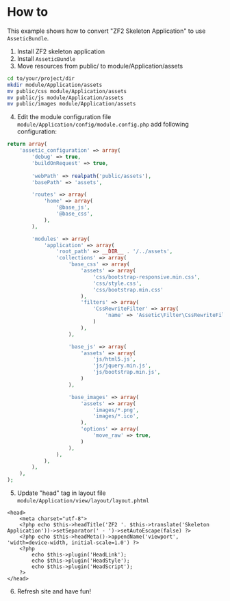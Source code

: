 # How to

This example shows how to convert "ZF2 Skeleton Application" to use `AsseticBundle`.

1. Install ZF2 skeleton application
2. Install `AsseticBundle`
3. Move resources from public/ to module/Application/assets
```bash
cd to/your/project/dir
mkdir module/Application/assets
mv public/css module/Application/assets
mv public/js module/Application/assets
mv public/images module/Application/assets
```

4. Edit the module configuration file `module/Application/config/module.config.php` add following configuration:
``` php
return array(
    'assetic_configuration' => array(
        'debug' => true,
        'buildOnRequest' => true,
        
        'webPath' => realpath('public/assets'),
        'basePath' => 'assets',

        'routes' => array(
            'home' => array(
                '@base_js',
                '@base_css',
            ),
        ),

        'modules' => array(
            'application' => array(
                'root_path' => __DIR__ . '/../assets',
                'collections' => array(
                    'base_css' => array(
                        'assets' => array(
                            'css/bootstrap-responsive.min.css',
                            'css/style.css',
                            'css/bootstrap.min.css'
                        ),
                        'filters' => array(
                            'CssRewriteFilter' => array(
                                'name' => 'Assetic\Filter\CssRewriteFilter'
                            )
                        ),
                    ),

                    'base_js' => array(
                        'assets' => array(
                            'js/html5.js',
                            'js/jquery.min.js',
                            'js/bootstrap.min.js',
                        )
                    ),

                    'base_images' => array(
                        'assets' => array(
                            'images/*.png',
                            'images/*.ico',
                        ),
                        'options' => array(
                            'move_raw' => true,
                        )
                    ),
                ),
            ),
        ),
    ),
);
```

5. Update "head" tag in layout file `module/Application/view/layout/layout.phtml` 
```
<head>
    <meta charset="utf-8">
    <?php echo $this->headTitle('ZF2 '. $this->translate('Skeleton Application'))->setSeparator(' - ')->setAutoEscape(false) ?>
    <?php echo $this->headMeta()->appendName('viewport', 'width=device-width, initial-scale=1.0') ?>
    <?php
        echo $this->plugin('HeadLink');
        echo $this->plugin('HeadStyle');
        echo $this->plugin('HeadScript');
    ?>
</head>
```

6. Refresh site and have fun!
